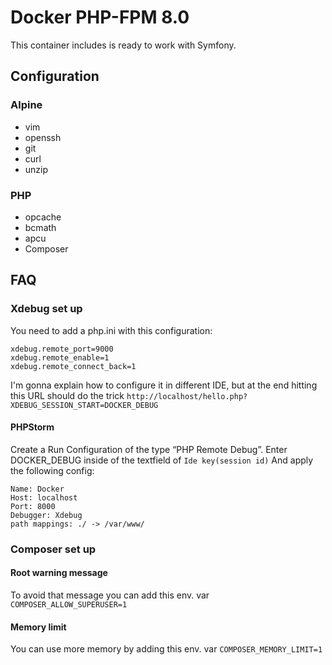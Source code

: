 Docker PHP-FPM 8.0
==================
This container includes is ready to work with Symfony.

Configuration
-------------
### Alpine
* vim
* openssh
* git
* curl
* unzip

### PHP
* opcache
* bcmath
* apcu
* Composer

FAQ
---
### Xdebug set up
You need to add a php.ini with this configuration:

    xdebug.remote_port=9000
    xdebug.remote_enable=1
    xdebug.remote_connect_back=1

I'm gonna explain how to configure it in different IDE, but at the end hitting this URL should do the trick `http://localhost/hello.php?XDEBUG_SESSION_START=DOCKER_DEBUG`

#### PHPStorm
Create a Run Configuration of the type “PHP Remote Debug”.
Enter DOCKER_DEBUG inside of the textfield of `Ide key(session id)`
And apply the following config:

    Name: Docker
    Host: localhost
    Port: 8000
    Debugger: Xdebug
    path mappings: ./ -> /var/www/

### Composer set up
#### Root warning message
To avoid that message you can add this env. var
`COMPOSER_ALLOW_SUPERUSER=1`

#### Memory limit
You can use more memory by adding this env. var
`COMPOSER_MEMORY_LIMIT=1`
